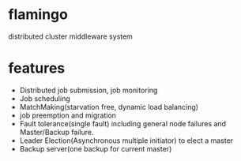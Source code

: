 # flamingo
distributed cluster middleware system

# features
- Distributed job submission, job monitoring
- Job scheduling
- MatchMaking(starvation free, dynamic load balancing)
- job preemption and migration
- Fault tolerance(single fault) including general node failures and Master/Backup failure.
- Leader Election(Asynchronous multiple initiator) to elect a master
- Backup server(one backup for current master)
